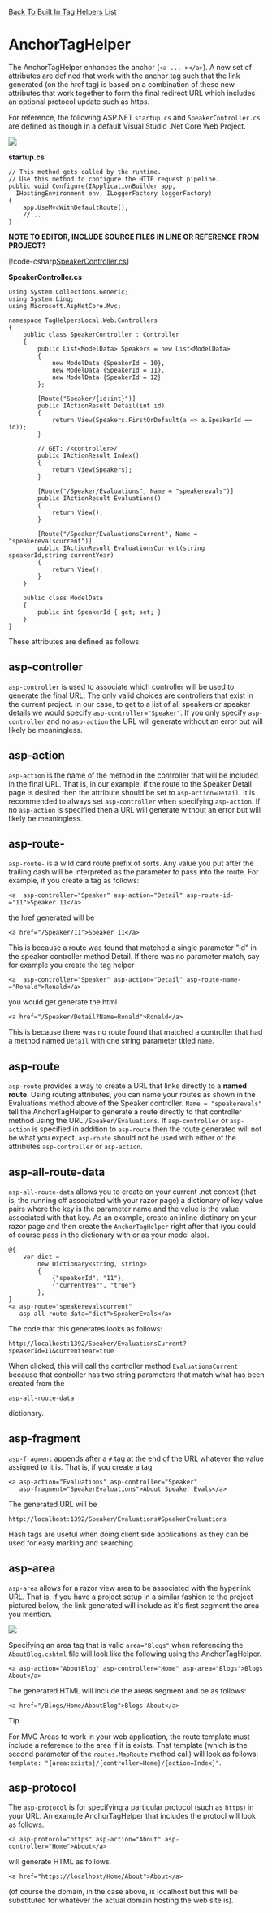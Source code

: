 ﻿[Back To Built In Tag Helpers List](/mvc/views/tag-helpers/builtin)




# AnchorTagHelper



The AnchorTagHelper enhances the anchor (`<a ... ></a>`). A new set of attributes are defined that work with the anchor tag such that the link generated (on the href tag) is based on a combination of these new attributes that work together to form the final redirect URL which includes an optional protocol update such as https.

For reference, the following ASP.NET ```startup.cs``` and ```SpeakerController.cs``` are defined as though in a default Visual Studio .Net Core Web Project.

![](../builtin/_static/ProjectControllers.png)

**startup.cs**
```
// This method gets called by the runtime. 
// Use this method to configure the HTTP request pipeline.
public void Configure(IApplicationBuilder app, 
  IHostingEnvironment env, ILoggerFactory loggerFactory)
{
    app.UseMvcWithDefaultRoute();
    //...
}  
```




**NOTE TO EDITOR, INCLUDE SOURCE FILES IN LINE OR REFERENCE FROM PROJECT?**

[!code-csharp[SpeakerController.cs](builtin/sample/Controllers/SpeakerController.cs)]


**SpeakerController.cs**
```
using System.Collections.Generic;
using System.Linq;
using Microsoft.AspNetCore.Mvc;

namespace TagHelpersLocal.Web.Controllers
{
    public class SpeakerController : Controller
    {
        public List<ModelData> Speakers = new List<ModelData>
        {
            new ModelData {SpeakerId = 10},
            new ModelData {SpeakerId = 11},
            new ModelData {SpeakerId = 12}
        };

        [Route("Speaker/{id:int}")]
        public IActionResult Detail(int id)
        {
            return View(Speakers.FirstOrDefault(a => a.SpeakerId == id));
        }

        // GET: /<controller>/
        public IActionResult Index()
        {
            return View(Speakers);
        }
        
        [Route("/Speaker/Evaluations", Name = "speakerevals")]
        public IActionResult Evaluations()
        {
            return View();
        }
        
        [Route("/Speaker/EvaluationsCurrent", Name = "speakerevalscurrent")]
        public IActionResult EvaluationsCurrent(string speakerId,string currentYear)
        {
            return View();
        }
    }

    public class ModelData
    {
        public int SpeakerId { get; set; }
    }
}
```

These attributes are defined as follows:

## asp-controller

```asp-controller``` is used to associate which controller will be used to generate the final URL.  The only valid choices are controllers that exist in the current project.  In our case, to get to a list of all speakers or speaker details we would specify ```asp-controller="Speaker"```.  If you only specify ```asp-controller``` and no ```asp-action``` the URL will generate without an error but will likely be meaningless.

## asp-action

```asp-action``` is the name of the method in the controller that will be included in the final URL.  That is, in our example, if the route to the Speaker Detail page is desired then the attribute should be set to ```asp-action=Detail```.  It is recommended to always set ```asp-controller``` when specifying ```asp-action```.  If no ```asp-action``` is specified then a URL will generate without an error but will likely be meaningless.

## asp-route-

```asp-route-``` is a wild card route prefix of sorts.  Any value you put after the trailing dash will be interpreted as the parameter to pass into the route. For example, if you create a tag as follows: 

```<a  asp-controller="Speaker" asp-action="Detail" asp-route-id-="11">Speaker 11</a>``` 

the href generated will be 

```<a href="/Speaker/11">Speaker 11</a>```  

This is because a route was found that matched a single parameter "id" in the speaker controller method Detail.  If there was no parameter match, say for example you create the tag helper 

```<a  asp-controller="Speaker" asp-action="Detail" asp-route-name-="Ronald">Ronald</a>```

you would get generate the html 

```<a href="/Speaker/Detail?Name=Ronald">Ronald</a>```

This is because there was no route found that matched a controller that had a method named ```Detail``` with one string parameter titled ```name```.

## asp-route

```asp-route``` provides a way to create a URL that links directly to a **named route**.  Using routing attributes, you can name your routes as shown in the Evaluations method above of the Speaker controller.  ```Name = "speakerevals"``` tell the AnchorTagHelper to generate a route directly to that controller method using the URL ```/Speaker/Evaluations```. If ```asp-controller``` or ```asp-action``` is specified in addition to ```asp-route``` then the route generated will not be what you expect.  ```asp-route``` should not be used with either of the attributes ```asp-controller``` or ```asp-action```.

## asp-all-route-data

```asp-all-route-data``` allows you to create on your current .net context (that is, the running c# associated with your razor page) a dictionary of key value pairs where the key is the parameter name and the value is the value associated with that key.  As an example, create an inline dictinary on your razor page and then create the ```AnchorTagHelper``` right after that (you could of course pass in the dictionary with or as your model also).

```
@{
    var dict =
        new Dictionary<string, string>
        {
            {"speakerId", "11"},
            {"currentYear", "true"}
        };
}
<a asp-route="speakerevalscurrent" 
   asp-all-route-data="dict">SpeakerEvals</a>
```

The code that this generates looks as follows:

```
http://localhost:1392/Speaker/EvaluationsCurrent?speakerId=11&currentYear=true
```

When clicked, this will call the controller method ```EvaluationsCurrent``` because that controller has two string parameters that match what has been created from the 
```
asp-all-route-data
``` 
dictionary.

## asp-fragment

```asp-fragment``` appends after a ```#``` tag at the end of the URL whatever the value assigned to it is.  That is, if you create a tag

```
<a asp-action="Evaluations" asp-controller="Speaker"  
   asp-fragment="SpeakerEvaluations">About Speaker Evals</a>
```
The generated URL will be

```
http://localhost:1392/Speaker/Evaluations#SpeakerEvaluations
```
Hash tags are useful when doing client side applications as they can be used for easy marking and searching.


## asp-area

```asp-area``` allows for a razor view area to be associated with the hyperlink URL.  That is, if you have a project setup in a similar fashion to the project pictured below, the link generated will include as it's first segment the area you mention.

![](../builtin/_static/ProjectControllersArea.png)

Specifying an area tag that is valid ```area="Blogs"``` when referencing the ```AboutBlog.cshtml``` file will look like the following using the AnchorTagHelper.

```
<a asp-action="AboutBlog" asp-controller="Home" asp-area="Blogs">Blogs About</a>
```

The generated HTML will include the areas segment and be as follows:

```
<a href="/Blogs/Home/AboutBlog">Blogs About</a>
```

> [!TIP]
> For MVC Areas to work in your web application, the route template must include a reference to the area if it is exists.  That template (which is the second parameter of the ```routes.MapRoute``` method call) will look as follows: ```template: "{area:exists}/{controller=Home}/{action=Index}"```.



## asp-protocol

The ```asp-protocol``` is for specifying a particular protocol (such as ```https```) in your URL.  An example AnchorTagHelper that includes the protocl will look as follows.

```<a asp-protocol="https" asp-action="About" asp-controller="Home">About</a>```

will generate HTML as follows.

```<a href="https://localhost/Home/About">About</a>```

(of course the domain, in the case above, is localhost but this will be substituted for whatever the actual domain hosting the web site is).


